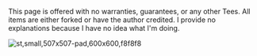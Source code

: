 This page is offered with no warranties, guarantees, or any other Tees.
All items are either forked or have the author credited. I provide no explanations because I have no idea what I'm doing.

![st,small,507x507-pad,600x600,f8f8f8](https://github.com/GhostGonz21st/PaperMC/assets/71900923/d60d6038-6633-49e8-a741-b74fc8ee53cb)
